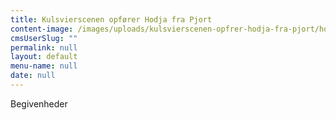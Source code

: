 ```yaml
---
title: Kulsvierscenen opfører Hodja fra Pjort
content-image: /images/uploads/kulsvierscenen-opfrer-hodja-fra-pjort/hodja-fra-pjort.jpg
cmsUserSlug: ""
permalink: null
layout: default
menu-name: null
date: null
---
```


Begivenheder